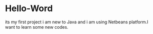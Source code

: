 # Hello-Word
its my first project
i am new to Java and i am using Netbeans platform.I want to learn some new codes.
